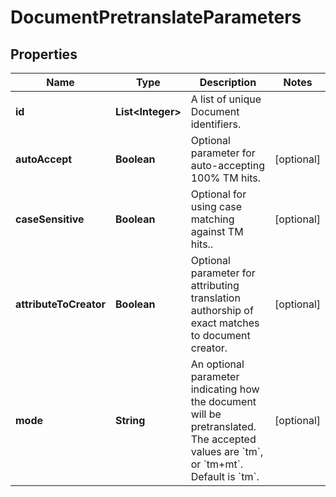 

# DocumentPretranslateParameters

## Properties

Name | Type | Description | Notes
------------ | ------------- | ------------- | -------------
**id** | **List&lt;Integer&gt;** | A list of unique Document identifiers. | 
**autoAccept** | **Boolean** | Optional parameter for auto-accepting 100% TM hits. |  [optional]
**caseSensitive** | **Boolean** | Optional for using case matching against TM hits.. |  [optional]
**attributeToCreator** | **Boolean** | Optional parameter for attributing translation authorship of exact matches to document creator. |  [optional]
**mode** | **String** | An optional parameter indicating how the document will be pretranslated.  The accepted values are &#x60;tm&#x60;, or &#x60;tm+mt&#x60;. Default is &#x60;tm&#x60;.  |  [optional]



